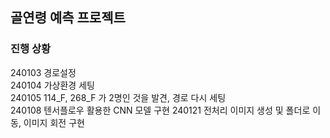 ## 골연령 예측 프로젝트

### 진행 상황
240103 경로설정 <br/>
240104 가상환경 세팅 <br/>
240105 114_F, 268_F 가 2명인 것을 발견, 경로 다시 세팅 <br/>
240108 텐서플로우 활용한 CNN 모델 구현
240121 전처리 이미지 생성 및 폴더로 이동, 이미지 회전 구현
